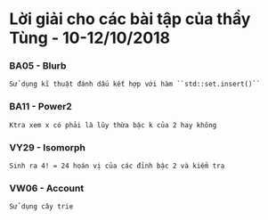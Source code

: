 # Lời giải cho các bài tập của thầy Tùng - 10-12/10/2018

### BA05 - Blurb

    Sử dụng kĩ thuật đánh dấu kết hợp với hàm ``std::set.insert()``

### BA11 - Power2

    Ktra xem x có phải là lũy thừa bậc k của 2 hay không

### VY29 - Isomorph

    Sinh ra 4! = 24 hoán vị của các đỉnh bậc 2 và kiểm tra

### VW06 - Account

    Sử dụng cây trie 